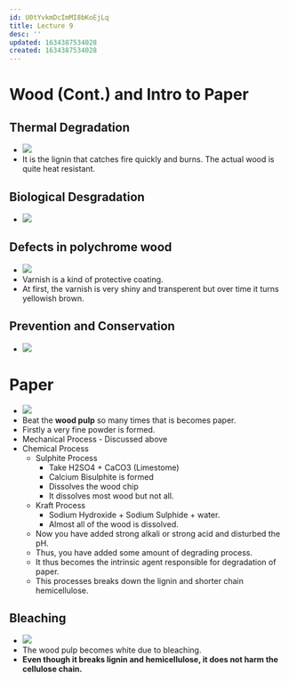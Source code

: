```yaml
---
id: U0tYvkmDcImMI8bKoEjLq
title: Lecture 9
desc: ''
updated: 1634387534028
created: 1634387534028
---
```


# Wood (Cont.) and Intro to Paper

## Thermal Degradation
* ![](/assets/images/2021-10-16-18-04-37.png)
* It is the lignin that catches fire quickly and burns. The actual wood is quite heat resistant.

## Biological Desgradation
* ![](/assets/images/2021-10-16-18-05-46.png)

## Defects in polychrome wood
* ![](/assets/images/2021-10-16-18-06-44.png)
* Varnish is a kind of protective coating.
* At first, the varnish is very shiny and transperent but over time it turns yellowish brown.

## Prevention and Conservation
* ![](/assets/images/2021-10-16-18-10-57.png)

# Paper
* ![](/assets/images/2021-10-16-18-23-37.png)
* Beat the **wood pulp** so many times that is becomes paper.
* Firstly a very fine powder is formed.
* Mechanical Process - Discussed above
* Chemical Process
    * Sulphite Process
        * Take H2SO4 + CaCO3 (Limestome)
        * Calcium Bisulphite is formed
        * Dissolves the wood chip
        * It dissolves most wood but not all.
    * Kraft Process
        * Sodium Hydroxide + Sodium Sulphide + water.
        * Almost all of the wood is dissolved.
    * Now you have added strong alkali or strong acid and disturbed the pH.
    * Thus, you have added some amount of degrading process.
    * It thus becomes the intrinsic agent responsible for degradation of paper.
    * This processes breaks down the lignin and shorter chain hemicellulose.

## Bleaching
* ![](/assets/images/2021-10-16-18-30-29.png)
* The wood pulp becomes white due to bleaching.
* **Even though it breaks lignin and hemicellulose, it does not harm the cellulose chain.**